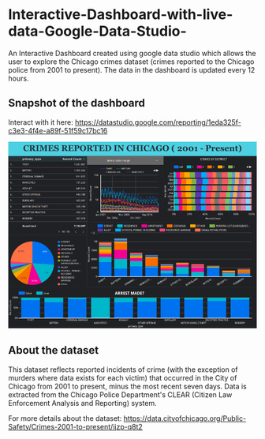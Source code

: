 # Interactive-Dashboard-with-live-data-Google-Data-Studio-

An Interactive Dashboard created using google data studio which allows the user to explore the Chicago crimes dataset (crimes reported to the Chicago police from 2001 to present). The data in the dashboard is updated every 12 hours. 

## Snapshot of the dashboard 

Interact with it here: https://datastudio.google.com/reporting/1eda325f-c3e3-4f4e-a89f-51f59c17bc16

![Snapshot of dashboard](Chicago_Crime_Interactive_Dashboard_001.png)


## About the dataset 

This dataset reflects reported incidents of crime (with the exception of murders where data exists for each victim) that occurred in the City of Chicago from 2001 to present, minus the most recent seven days. Data is extracted from the Chicago Police Department's CLEAR (Citizen Law Enforcement Analysis and Reporting) system. 

For more details about the dataset: https://data.cityofchicago.org/Public-Safety/Crimes-2001-to-present/ijzp-q8t2
